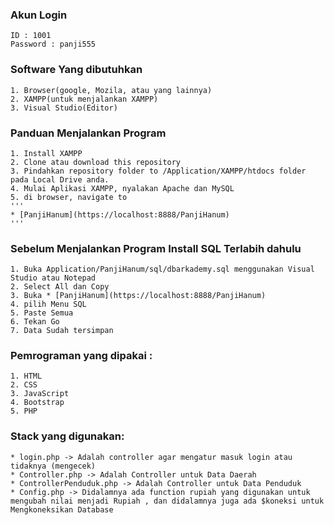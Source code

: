 ### Akun Login
 
    ID : 1001
    Password : panji555
  
### Software Yang dibutuhkan
    1. Browser(google, Mozila, atau yang lainnya)
    2. XAMPP(untuk menjalankan XAMPP)
    3. Visual Studio(Editor)

### Panduan Menjalankan Program
    1. Install XAMPP
    2. Clone atau download this repository
    3. Pindahkan repository folder to /Application/XAMPP/htdocs folder pada Local Drive anda.
    4. Mulai Aplikasi XAMPP, nyalakan Apache dan MySQL
    5. di browser, navigate to 
    '''
    * [PanjiHanum](https://localhost:8888/PanjiHanum)
    '''
  
### Sebelum Menjalankan Program Install SQL Terlabih dahulu
    1. Buka Application/PanjiHanum/sql/dbarkademy.sql menggunakan Visual Studio atau Notepad
    2. Select All dan Copy 
    3. Buka * [PanjiHanum](https://localhost:8888/PanjiHanum)
    4. pilih Menu SQL
    5. Paste Semua
    6. Tekan Go
    7. Data Sudah tersimpan
  
### Pemrograman  yang dipakai :
    1. HTML
    2. CSS
    3. JavaScript
    4. Bootstrap
    5. PHP
 
### Stack yang digunakan:
    * login.php -> Adalah controller agar mengatur masuk login atau tidaknya (mengecek)
    * Controller.php -> Adalah Controller untuk Data Daerah
    * ControllerPenduduk.php -> Adalah Controller untuk Data Penduduk
    * Config.php -> Didalamnya ada function rupiah yang digunakan untuk mengubah nilai menjadi Rupiah , dan didalamnya juga ada $koneksi untuk Mengkoneksikan Database
